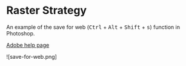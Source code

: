 <!--gv-markdown-->

# Raster Strategy

An example of the save for web (<kbd>Ctrl</kbd> + <kbd>Alt</kbd> + <kbd>Shift</kbd> +  <kbd>s</kbd>) function in Photoshop. 

[Adobe help page](https://helpx.adobe.com/photoshop-elements/using/optimizing-images.html)

![save-for-web.png]